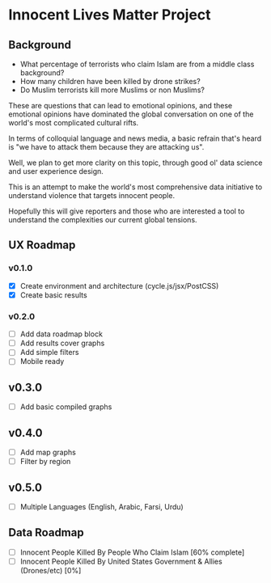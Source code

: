 # Innocent Lives Matter Project

## Background
* What percentage of terrorists who claim Islam are from a middle class background?
* How many children have been killed by drone strikes?
* Do Muslim terrorists kill more Muslims or non Muslims?

These are questions that can lead to emotional opinions, and these emotional opinions have dominated the global conversation on one of the world's most complicated cultural rifts.

In terms of colloquial language and news media, a basic refrain that's heard is "we have to attack them because they are attacking us".

Well, we plan to get more clarity on this topic, through good ol' data science and user experience design.

This is an attempt to make the world's most comprehensive data initiative to understand violence that targets innocent people.

Hopefully this will give reporters and those who are interested a tool to understand the complexities our current global tensions.

## UX Roadmap

### v0.1.0
- [x] Create environment and architecture (cycle.js/jsx/PostCSS)
- [x] Create basic results

### v0.2.0
- [ ] Add data roadmap block
- [ ] Add results cover graphs
- [ ] Add simple filters
- [ ] Mobile ready

## v0.3.0
- [ ] Add basic compiled graphs

## v0.4.0
- [ ] Add map graphs
- [ ] Filter by region

## v0.5.0
- [ ] Multiple Languages (English, Arabic, Farsi, Urdu)

## Data Roadmap

- [ ] Innocent People Killed By People Who Claim Islam [60% complete]
- [ ] Innocent People Killed By United States Government & Allies (Drones/etc) [0%]
